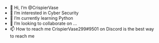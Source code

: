 - 👋 Hi, I’m @CrispierVase
- 👀 I’m interested in Cyber Security 
- 🌱 I’m currently learning Python
- 💞️ I’m looking to collaborate on ...
- 📫 How to reach me CrispierVase299#9501 on Discord is the best way to reach me

<!---
CrispierVase/CrispierVase is a ✨ special ✨ repository because its `README.md` (this file) appears on your GitHub profile.
You can click the Preview link to take a look at your changes.
--->
